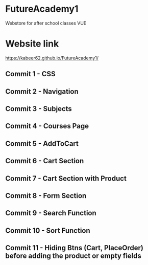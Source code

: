 # FutureAcademy1
Webstore for after school classes VUE
# Website link
https://kabeer62.github.io/FutureAcademy1/
## Commit 1 - CSS
## Commit 2 - Navigation
## Commit 3 - Subjects
## Commit 4 - Courses Page
## Commit 5 - AddToCart
## Commit 6 - Cart Section
## Commit 7 - Cart Section with Product
## Commit 8 - Form Section
## Commit 9 - Search Function
## Commit 10 - Sort Function
## Commit 11 - Hiding Btns (Cart, PlaceOrder) before adding the product or empty fields